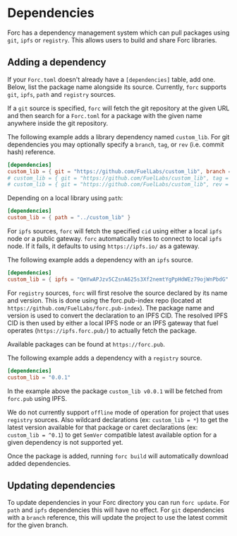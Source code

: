# Dependencies

Forc has a dependency management system which can pull packages using `git`, `ipfs` or `registry`. This allows users to build and share Forc libraries.

## Adding a dependency

If your `Forc.toml` doesn't already have a `[dependencies]` table, add one. Below, list the package name alongside its source. Currently, `forc` supports `git`, `ipfs`, `path` and `registry` sources.

If a `git` source is specified, `forc` will fetch the git repository at the given URL and then search for a `Forc.toml` for a package with the given name anywhere inside the git repository.

The following example adds a library dependency named `custom_lib`. For git dependencies you may optionally specify a `branch`, `tag`, or `rev` (i.e. commit hash) reference.

```toml
[dependencies]
custom_lib = { git = "https://github.com/FuelLabs/custom_lib", branch = "master" }
# custom_lib = { git = "https://github.com/FuelLabs/custom_lib", tag = "v0.0.1" }
# custom_lib = { git = "https://github.com/FuelLabs/custom_lib", rev = "87f80bdf323e2d64e213895d0a639ad468f4deff" }
```

Depending on a local library using `path`:

```toml
[dependencies]
custom_lib = { path = "../custom_lib" }
```

For `ipfs` sources, `forc` will fetch the specified `cid` using either a local `ipfs` node or a public gateway. `forc` automatically tries to connect to local `ipfs` node. If it fails, it defaults to using `https://ipfs.io/` as a gateway.

The following example adds a dependency with an `ipfs` source.

```toml
[dependencies]
custom_lib = { ipfs = "QmYwAPJzv5CZsnA625s3Xf2nemtYgPpHdWEz79ojWnPbdG" }
```

For `registry` sources, `forc` will first resolve the source declared by its name and version. This is done using the forc.pub-index repo (located at `https://github.com/FuelLabs/forc.pub-index`). The package name and version is used to convert the declaration to an IPFS CID. The resolved IPFS CID is then used by either a local IPFS node or an IPFS gateway that fuel operates (`https://ipfs.forc.pub/`) to actually fetch the package.

Available packages can be found at `https://forc.pub`.

The following example adds a dependency with a `registry` source.

```toml
[dependencies]
custom_lib = "0.0.1"
```

In the example above the package `custom_lib v0.0.1` will be fetched from `forc.pub` using IPFS.

We do not currently support `offline` mode of operation for project that uses `registry` sources. Also wildcard declarations (ex: `custom_lib = *`) to get the latest version available for that package or caret declarations (ex: `custom_lib = ^0.1`) to get `SemVer` compatible latest available option for a given dependency is not supported yet.

Once the package is added, running `forc build` will automatically download added dependencies.

## Updating dependencies

To update dependencies in your Forc directory you can run `forc update`. For `path` and `ipfs` dependencies this will have no effect. For `git` dependencies with a `branch` reference, this will update the project to use the latest commit for the given branch.
